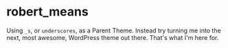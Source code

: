 robert_means
===

Using `_s`, or `underscores`, as a Parent Theme. Instead try turning me into the next, most awesome, WordPress theme out there. That's what I'm here for.
